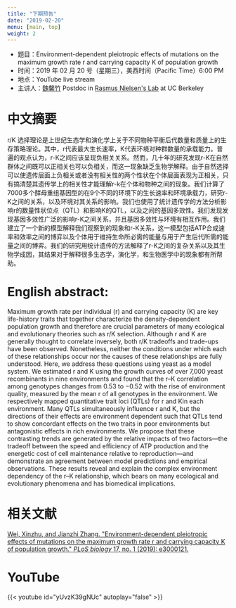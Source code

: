 ```yaml
---
title: "下期预告"
date: "2019-02-20"
menu: [main, top]
weight: 2
---
```



- 题目：Environment-dependent pleiotropic effects of mutations on the maximum growth rate r and carrying capacity K of population growth
- 时间：2019 年 02 月 20 号（星期三），美西时间（Pacific Time）6:00 PM
- 地点：YouTube live stream
- 主讲人：[魏馨竹](https://xinzhuaprilwei.weebly.com/) Postdoc in [Rasmus Nielsen's Lab](http://www.nielsenlab.org/) at UC Berkeley 



# 中文摘要

r/K 选择理论是上世纪生态学和演化学上关于不同物种平衡后代数量和质量上的生存策略理论。其中，r代表最大生长速率，K代表环境对种群数量的承载能力。普遍的观点认为，r-K之间应该呈现负相关关系。然而，几十年的研究发现r-K在自然群体之间既可以正相关也可以负相关，而这一现象缺乏生物学解释。由于自然选择可以使遗传层面上负相关或者没有相关性的两个性状在个体层面表现为正相关，只有搞清楚其遗传学上的相关性才能理解r-k在个体和物种之间的现象。我们计算了7000多个酵母重组基因型的在9个不同的环境下的生长速率和环境承载力，研究r-K之间的关系，以及环境对其关系的影响。我们也使用了统计遗传学的方法分析影响r的数量性状位点（QTL）和影响K的QTL，以及之间的基因多效性。我们发现发现基因多效性广泛的影响r-K之间关系，并且基因多效性与环境有相互作用。我们建立了一个新的模型解释我们观察到的现象和r-K关系，这一模型包括ATP合成速率和效率之间的博弈以及个体用于维持生命所必需的能量与用于产生后代所需的能量之间的博弈。我们的研究用统计遗传的方法解释了r-K之间的复杂关系以及其生物学成因，其结果对于解释很多生态学，演化学，和生物医学中的现象都有所帮助。

# English abstract:

Maximum growth rate per individual (r) and carrying capacity (K) are key life-history traits that together characterize the density-dependent population growth and therefore are crucial parameters of many ecological and evolutionary theories such as r/K selection. Although r and K are generally thought to correlate inversely, both r/K tradeoffs and trade-ups have been observed. Nonetheless, neither the conditions under which each of these relationships occur nor the causes of these relationships are fully understood. Here, we address these questions using yeast as a model system. We estimated r and K using the growth curves of over 7,000 yeast recombinants in nine environments and found that the r–K correlation among genotypes changes from 0.53 to −0.52 with the rise of environment quality, measured by the mean r of all genotypes in the environment. We respectively mapped quantitative trait loci (QTLs) for r and Kin each environment. Many QTLs simultaneously influence r and K, but the directions of their effects are environment dependent such that QTLs tend to show concordant effects on the two traits in poor environments but antagonistic effects in rich environments. We propose that these contrasting trends are generated by the relative impacts of two factors—the tradeoff between the speed and efficiency of ATP production and the energetic cost of cell maintenance relative to reproduction—and demonstrate an agreement between model predictions and empirical observations. These results reveal and explain the complex environment dependency of the r–K relationship, which bears on many ecological and evolutionary phenomena and has biomedical implications.

# 相关文献
[Wei, Xinzhu, and Jianzhi Zhang. "Environment-dependent pleiotropic effects of mutations on the maximum growth rate r and carrying capacity K of population growth." _PLoS biology_ 17, no. 1 (2019): e3000121.](https://journals.plos.org/plosbiology/article?id=10.1371/journal.pbio.3000121)


# YouTube

{{< youtube id="yUvzK39gNUc" autoplay="false" >}}



